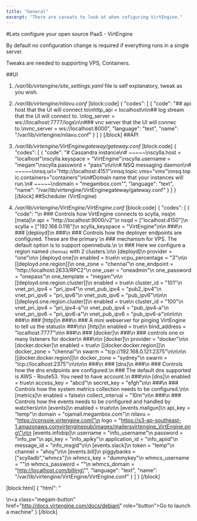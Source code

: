 ```yaml
---
title: "General"
excerpt: "There are caveats to look at when cofiguring VirtEngine."
---
```

#Lets configure your open source PaaS - VirtEngine

By default no configuration change is required if everything runs in a single server.

Tweaks are needed to supporting VPS, Containers.

##UI

1. */var/lib/virtengine/site_settings.yaml* file is self explanatory, tweak as you wish.

2. */var/lib/virtengine/nilavu.conf*
[block:code]
{
  "codes": [
    {
      "code": "## api host that the UI will connect to\nhttp_api = localhost\n\n## log stream that the UI will connect to. \nlog_server = ws://localhost:7777/logs\n\n### vnc server that the UI will connec to.\nvnc_server = ws://localhost:8000",
      "language": "text",
      "name": "/var/lib/virtengine/nilavu.conf"
    }
  ]
}
[/block]
##API

1. */var/lib/virtengine/VirtEnginegateway/gateway.conf*
[block:code]
{
  "codes": [
    {
      "code": "# Cassandra instance\n# ~~~~~\nscylla.host = \"localhost\"\nscylla.keyspace = \"VirtEngine\"\nscylla.username = \"megam\"\nscylla.password = \"pass\"\n\n\n# NSQ messaging daemon\n# ~~~~~\nnsq.url=\"http://localhost:4151\"\nnsq.topic.vms=\"vms\"\nnsq.topic.containers=\"containers\"\n\n#Domain name that your instances will run.\n# ~~~~~\ndomain = \"megambox.com\"",
      "language": "text",
      "name": "/var/lib/virtengine/VirtEnginegateway/gateway.conf"
    }
  ]
}
[/block]
##Scheduler (VirtEngine)

1. */var/lib/virtengine/VirtEngine/VirtEngine.conf*
[block:code]
{
  "codes": [
    {
      "code": "\n  ### Controls how VirtEngine connects to scylla, nsq\n  [meta]\n    api = \"http://localhost:9000/v2\"\n    nsqd = [\"localhost:4150\"]\n    scylla = [\"192.168.0.116\"]\n    scylla_keyspace = \"VirtEngine\"\n\n  ###\n  ### [deployd]\n  ###\n  ### Controls how the deployer endpoints are configured. These are the primary \n  ### mechanism for VPS. The default option is to support opennebula.\n  \n  ### Here we configure a region named `chennai` with 2 clusters.\n\n  [deployd]\n    provider = \"one\"\n\n      [deployd.one]\n        enabled = true\n        vcpu_percentage = \"3\"\n\n          [[deployd.one.region]]\n            one_zone = \"chennai\"\n            one_endpoint = \"http://localhost:2633/RPC2\"\n            one_user     = \"oneadmin\"\n            one_password = \"onepass\"\n            one_template = \"megam\"\n\n              [[deployd.one.region.cluster]]\n                enabled = true\n                cluster_id = \"101\"\n                vnet_pri_ipv4   = \"pri_ipv4\"\n                vnet_pub_ipv4   = \"pub2_ipv4\"\n                vnet_pri_ipv6   = \"pri_ipv6\"\n                vnet_pub_ipv6   = \"pub_ipv6\"\n\n\n              [[deployd.one.region.cluster]]\n                enabled = true\n                cluster_id = \"100\"\n                vnet_pri_ipv4   = \"pri_ipv4-a\"\n                vnet_pub_ipv4   = \"pub_ipv4-a\"\n                vnet_pri_ipv6   = \"pri_ipv6-a\"\n                vnet_pub_ipv6   = \"pub_ipv6-a\"\n\n\n\n  ###\n  ### [http]\n  ###\n  ### A mini webserver for pinging VirtEngine to tell us the status\n  ###\n\n  [http]\n    enabled = true\n    bind_address = \"localhost:7777\"\n\n  ###\n  ### [docker]\n  ###\n  ### controls one or many listeners for docker\n  ###\n\n   [docker]\n    provider = \"docker\"\n\n      [docker.docker]\n          enabled = true\n          [[docker.docker.region]]\n            docker_zone = \"chennai\"\n            swarm = \"tcp://192.168.0.121:2375\"\n\n\n\n          [[docker.docker.region]]\n            docker_zone = \"sydney\"\n            swarm = \"tcp://localhost:2375\"\n\n\n\n  ###\n  ### [dns]\n  ###\n  ### Controls how the dns endpoints are configured.\n  ### The default dns supported is AWS - Route53. You need to have account.\n  ###\n\n  [dns]\n    enabled = true\n    access_key = \"abcd\"\n    secret_key = \"efgh\"\n\n  ###\n  ### Controls how the system metrics collection needs to be configured.\n\n  [metrics]\n    enabled = false\n    collect_interval = \"10m\"\n\n  ###\n  ### Controls how the events needs to be configured and handled by watchers\n\n  [events]\n    enabled = true\n\n    [events.mailgun]\n      api_key = \"temp\"\n      domain  = \"ojamail.megambox.com\"\n      nilavu = \"https://console.virtengine.com\"\n      logo = \"https://s3-ap-southeast-1.amazonaws.comvirtenginepub/images/mailersvirtengine_VirtEngine.png\"\n\n    [events.infobip]\n      username = \"info_username\"\n      password = \"info_pw\"\n      api_key  = \"info_apiky\"\n      application_id = \"info_apiid\"\n      message_id = \"info_msgid\"\n\n    [events.slack]\n      token = \"temp\"\n      channel = \"ahoy\"\n\n    [events.bill]\n      piggybanks = [\"scylladb\",\"whmcs\"]\n      whmcs_key = \"dummykey\"\n      whmcs_username = \"\"\n      whmcs_password = \"\"\n      whmcs_domain = \"http://localhost.com/billing\"",
      "language": "text",
      "name": "/var/lib/virtengine/VirtEngine/VirtEngine.conf"
    }
  ]
}
[/block]

[block:html]
{
  "html": "<div></div>\n<a class=\"megam-button\" href=\"http://docs.virtengine.com/docs/debian\" role=\"button\">Go to launch a machine</a><style></style>"
}
[/block]